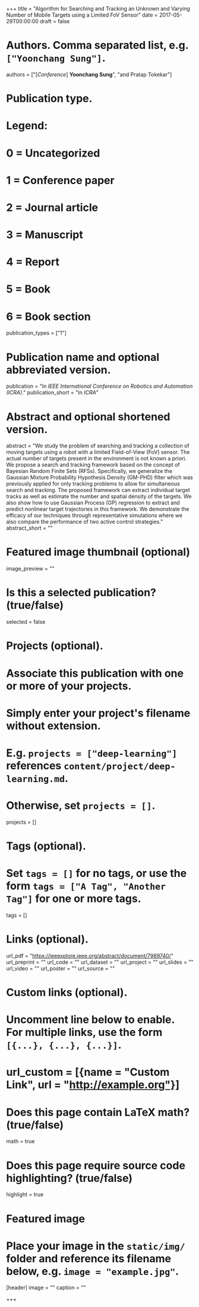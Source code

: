 +++
title = "Algorithm for Searching and Tracking an Unknown and Varying Number of Mobile Targets using a Limited FoV Sensor"
date = 2017-05-29T00:00:00
draft = false

# Authors. Comma separated list, e.g. `["Yoonchang Sung"]`.
authors = ["[*Conference*] **Yoonchang Sung**", "and Pratap Tokekar"]

# Publication type.
# Legend:
# 0 = Uncategorized
# 1 = Conference paper
# 2 = Journal article
# 3 = Manuscript
# 4 = Report
# 5 = Book
# 6 = Book section
publication_types = ["1"]

# Publication name and optional abbreviated version.
publication = "In *IEEE International Conference on Robotics and Automation (ICRA)*."
publication_short = "In *ICRA*"

# Abstract and optional shortened version.
abstract = "We study the problem of searching and tracking a collection of moving targets using a robot with a limited Field-of-View (FoV) sensor. The actual number of targets present in the environment is not known a priori. We propose a search and tracking framework based on the concept of Bayesian Random Finite Sets (RFSs). Specifically, we generalize the Gaussian Mixture Probability Hypothesis Density (GM-PHD) filter which was previously applied for only tracking problems to allow for simultaneous search and tracking. The proposed framework can extract individual target tracks as well as estimate the number and spatial density of the targets. We also show how to use Gaussian Process (GP) regression to extract and predict nonlinear target trajectories in this framework. We demonstrate the efficacy of our techniques through representative simulations where we also compare the performance of two active control strategies."
abstract_short = ""

# Featured image thumbnail (optional)
image_preview = ""

# Is this a selected publication? (true/false)
selected = false

# Projects (optional).
#   Associate this publication with one or more of your projects.
#   Simply enter your project's filename without extension.
#   E.g. `projects = ["deep-learning"]` references `content/project/deep-learning.md`.
#   Otherwise, set `projects = []`.
projects = []

# Tags (optional).
#   Set `tags = []` for no tags, or use the form `tags = ["A Tag", "Another Tag"]` for one or more tags.
tags = []

# Links (optional).
url_pdf = "https://ieeexplore.ieee.org/abstract/document/7989740/"
url_preprint = ""
url_code = ""
url_dataset = ""
url_project = ""
url_slides = ""
url_video = ""
url_poster = ""
url_source = ""

# Custom links (optional).
#   Uncomment line below to enable. For multiple links, use the form `[{...}, {...}, {...}]`.
# url_custom = [{name = "Custom Link", url = "http://example.org"}]

# Does this page contain LaTeX math? (true/false)
math = true

# Does this page require source code highlighting? (true/false)
highlight = true

# Featured image
# Place your image in the `static/img/` folder and reference its filename below, e.g. `image = "example.jpg"`.
[header]
image = ""
caption = ""

+++

